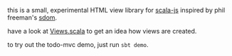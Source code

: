 this is a small, experimental HTML view library for [scala-js](https://www.scala-js.org/) inspired by phil freeman's [sdom](https://github.com/paf31/purescript-sdom).

have a look at [Views.scala](modules/example/src/main/scala/Views.scala) to get an idea how views are created.

to try out the todo-mvc demo, just run ```sbt demo```.
